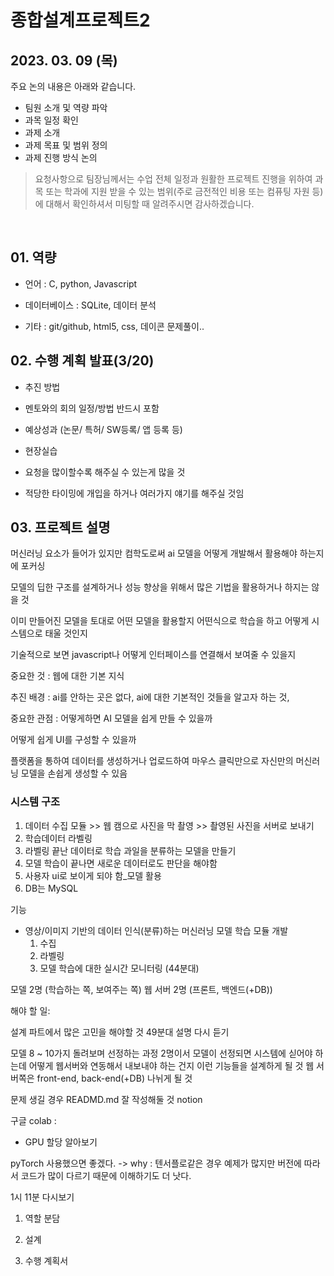 # 종합설계프로젝트2

## 2023. 03. 09 (목)

주요 논의 내용은 아래와 같습니다.

- 팀원 소개 및 역량 파악
- 과목 일정 확인
- 과제 소개
- 과제 목표 및 범위 정의
- 과제 진행 방식 논의

> 요청사항으로 팀장님께서는
수업 전체 일정과 원활한 프로젝트 진행을 위하여 과목 또는 학과에 지원 받을 수 있는 범위(주로 금전적인 비용 또는 컴퓨팅 자원 등)에 대해서 확인하셔서 미팅할 때 알려주시면 감사하겠습니다.

<br>

## 01. 역량
- 언어 : C, python, Javascript

- 데이터베이스 : SQLite, 데이터 분석

- 기타 : git/github, html5, css, 데이콘 문제풀이..


## 02. 수행 계획 발표(3/20)

- 추진 방법
- 멘토와의 회의 일정/방법 반드시 포함
- 예상성과 (논문/ 특허/ SW등록/ 앱 등록 등)
- 현장실습




- 요청을 많이할수록 해주실 수 있는게 많을 것
- 적당한 타이밍에 개입을 하거나 여러가지 얘기를 해주실 것임


## 03. 프로젝트 설명

머신러닝 요소가 들어가 있지만 컴학도로써 ai 모델을 어떻게 개발해서 활용해야 하는지에 포커싱

모델의 딥한 구조를 설계하거나 성능 향상을 위해서 많은 기법을 활용하거나 하지는 않을 것

이미 만들어진 모델을 토대로 어떤 모델을 활용할지 어떤식으로 학습을 하고 어떻게 시스템으로 태울 것인지

기술적으로 보면 javascript나 어떻게 인터페이스를 연결해서 보여줄 수 있을지

중요한 것 : 웹에 대한 기본 지식

추진 배경 : ai를 안하는 곳은 없다, ai에 대한 기본적인 것들을 알고자 하는 것, 

중요한 관점 : 어떻게하면 AI 모델을 쉽게 만들 수 있을까

어떻게 쉽게 UI를 구성할 수 있을까

플랫폼을 통하여 데이터를 생성하거나 업로드하여 마우스 클릭만으로 자신만의 머신러닝 모델을 손쉽게 생성할 수 있음

### 시스템 구조
1. 데이터 수집 모듈 >> 웹 캠으로 사진을 막 촬영 >> 촬영된 사진을 서버로 보내기
2. 학습데이터 라벨링 
3. 라벨링 끝난 데이터로 학습 과일을 분류하는 모델을 만들기
4. 모델 학습이 끝나면 새로운 데이터로도 판단을 해야함
5. 사용자 ui로 보이게 되야 함_모델 활용
6. DB는 MySQL


기능

- 영상/이미지 기반의 데이터 인식(분류)하는 머신러닝 모델 학습 모듈 개발
  1. 수집
  2. 라벨링
  3. 모델 학습에 대한 실시간 모니터링 (44분대)


모델 2명 (학습하는 쪽, 보여주는 쪽)
웹 서버 2명 (프론트, 백엔드(+DB))


해야 할 일:

설계 파트에서 많은 고민을 해야할 것
49분대 설명 다시 듣기

모델 8 ~ 10가지 돌려보며 선정하는 과정 2명이서
모델이 선정되면 시스템에 싣어야 하는데 어떻게 웹서버와 연동해서 내보내야 하는 건지
이런 기능들을 설계하게 될 것
웹 서버쪽은 front-end, back-end(+DB) 나뉘게 될 것

문제 생길 경우 READMD.md 잘 작성해둘 것
notion




구글 colab : 
- GPU 할당 알아보기



pyTorch 사용했으면 좋겠다.
-> why : 텐서플로같은 경우 예제가 많지만 버전에 따라서 코드가 많이 다르기 때문에
이해하기도 더 낫다.

1시 11분 다시보기

1. 역할 분담

2. 설계

3. 수행 계획서